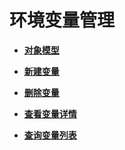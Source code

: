 # 环境变量管理<a name="apig-phapi-180713056"></a>

-   **[对象模型](对象模型-44.md)**  

-   **[新建变量](新建变量-45.md)**  

-   **[删除变量](删除变量-46.md)**  

-   **[查看变量详情](查看变量详情-47.md)**  

-   **[查询变量列表](查询变量列表-48.md)**  



